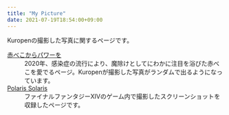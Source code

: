 ```yaml
---
title: "My Picture"
date: 2021-07-19T18:54:00+09:00
---
```

Kuropenの撮影した写真に関するページです。

<dl>
<dt>
<a href="https://akabe.co/" target="_blank" rel="noopener">赤べこからパワーを</a>
</dt>
<dd>2020年、感染症の流行により、魔除けとしてにわかに注目を浴びた赤べこを愛でるページ。Kuropenが撮影した写真がランダムで出るようになっています。</dd>
<dt>
<a href="/polaris">Polaris Solaris</a>
</dt>
<dd>ファイナルファンタジーXIVのゲーム内で撮影したスクリーンショットを収録したページです。</dd>
</dl>
